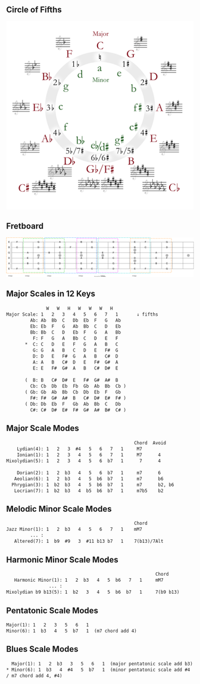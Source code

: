 ## Circle of Fifths
<div align=center><img src=./images/circle_of_fifths.svg></div>

## Fretboard
![Fretboard](./images/fretboard.drawio.svg)

## Major Scales in 12 Keys
```
               W   W   H   W   W   W   H     
Major Scale: 1   2   3   4   5   6   7   1       ↓ fifths
         Ab: Ab  Bb  C   Db  Eb  F   G   Ab
         Eb: Eb  F   G   Ab  Bb  C   D   Eb
         Bb: Bb  C   D   Eb  F   G   A   Bb
          F: F   G   A   Bb  C   D   E   F
       *  C: C   D   E   F   G   A   B   C
          G: G   A   B   C   D   E   F#  G
          D: D   E   F#  G   A   B   C#  D
          A: A   B   C#  D   E   F#  G#  A
          E: E   F#  G#  A   B   C#  D#  E
          
       (  B: B   C#  D#  E   F#  G#  A#  B
         Cb: Cb  Db  Eb  Fb  Gb  Ab  Bb  Cb )
       ( Gb: Gb  Ab  Bb  Cb  Db  Eb  F   Gb
         F#: F#  G#  A#  B   C#  D#  E#  F# )
       ( Db: Db  Eb  F   Gb  Ab  Bb  C   Db
         C#: C#  D#  E#  F#  G#  A#  B#  C# )
```

## Major Scale Modes
```
                                                Chord  Avoid
    Lydian(4): 1   2   3  #4   5   6   7   1     M7     
    Ionian(1): 1   2   3   4   5   6   7   1     M7      4
Mixolydian(5): 1   2   3   4   5   6  b7   1      7      4

    Dorian(2): 1   2  b3   4   5   6  b7   1     m7      6
   Aeolian(6): 1   2  b3   4   5  b6  b7   1     m7      b6
  Phrygian(3): 1  b2  b3   4   5  b6  b7   1     m7      b2, b6
   Locrian(7): 1  b2  b3   4  b5  b6  b7   1     m7b5    b2
```

## Melodic Minor Scale Modes
```
                                                Chord
Jazz Minor(1): 1   2  b3   4   5   6   7   1    mM7
         ... :
   Altered(7): 1  b9  #9   3  #11 b13 b7   1    7(b13)/7Alt
```

## Harmonic Minor Scale Modes
```
                                                        Chord
   Harmonic Minor(1): 1   2  b3   4   5  b6   7   1     mM7
                ... :
Mixolydian b9 b13(5): 1  b2   3   4   5  b6  b7   1     7(b9 b13)
```

## Pentatonic Scale Modes
```
Major(1): 1   2   3   5   6   1
Minor(6): 1  b3   4   5  b7   1  (m7 chord add 4)
```

## Blues Scale Modes
```
  Major(1): 1   2  b3   3   5   6   1  (major pentatonic scale add b3)
* Minor(6): 1  b3   4  #4   5  b7   1  (minor pentatonic scale add #4 / m7 chord add 4, #4)
```
